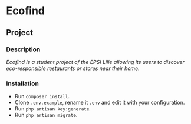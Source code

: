 # Ecofind

## Project

### Description

_Ecofind is a student project of the EPSI Lille allowing its users to discover eco-responsible restaurants or stores near their home._

### Installation
- Run `composer install`.
- Clone `.env.example`, rename it `.env` and edit it with your configuration.
- Run `php artisan key:generate`.
- Run `php artisan migrate`.